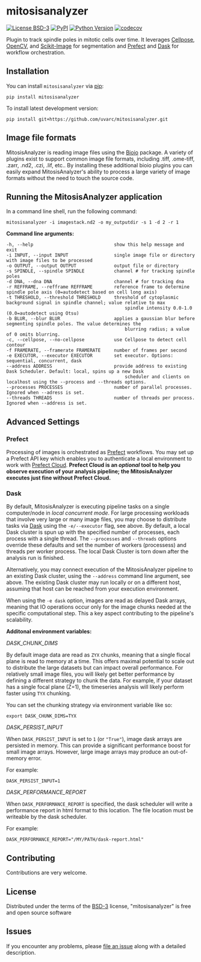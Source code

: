 # mitosisanalyzer

[![License BSD-3](https://img.shields.io/github/license/uvarc/mitosisanalyzer?label=license&style=flat)](https://github.com/uvarc/mitosisanalyzer/blob/main/LICENSE)
[![PyPI](https://img.shields.io/pypi/v/mitosisanalyzer.svg?color=green)](https://pypi.org/project/mitosisanalyzer)
[![Python Version](https://img.shields.io/pypi/pyversions/mitosisanalyzer.svg?color=green)](https://python.org)
[![codecov](https://codecov.io/gh/uvarc/mitosisanalyzer/branch/main/graph/badge.svg)](https://codecov.io/gh/uvarc/mitosisanalyzer)

Plugin to track spindle poles in mitotic cells over time. It leverages [Cellpose](https://www.cellpose.org/), [OpenCV](https://github.com/opencv/opencv-python), and [Scikit-Image](https://scikit-image.org/) for segmentation and [Prefect](https://www.prefect.io/) and [Dask](https://www.dask.org/) for workflow orchestration.

## Installation 

You can install `mitosisanalyzer` via [pip]:

    pip install mitosisanalyzer


To install latest development version:

    pip install git+https://github.com/uvarc/mitosisanalyzer.git

## Image file formats

MitosisAnalyzer is reading image files using the [Bioio](https://github.com/bioio-devs/bioio) package. A variety of plugins exist to support common image file formats, including .tiff, .ome-tiff, .zarr, .nd2, .czi, .lif, etc.. By installing these additional bioio plugins you can easily expand MitosisAnalyzer's ability to process a large variety of image formats without the need to touch the source code.  

## Running the MitosisAnalyzer application

In a command line shell, run the following command:
```
mitosisanalyzer -i imagestack.nd2 -o my_outputdir -s 1 -d 2 -r 1
```

**Command line arguments:**

```
-h, --help                              show this help message and exit
-i INPUT, --input INPUT                 single image file or directory with image files to be processed
-o OUTPUT, --output OUTPUT              output file or directory
-s SPINDLE, --spindle SPINDLE           channel # for tracking spindle poles
-d DNA, --dna DNA                       channel # for tracking dna
-r REFFRAME, --refframe REFFRAME        reference frame to determine spindle pole axis (0=autodetect based on cell long axis)
-t THRESHOLD, --threshold THRESHOLD     threshold of cytoplasmic background signal in spindle channel; value relative to max 
                                            spindle intensity 0.0-1.0 (0.0=autodetect using Otsu)
-b BLUR, --blur BLUR                    applies a gaussian blur before segmenting spindle poles. The value determines the 
                                            blurring radius; a value of 0 omits blurring.
-c, --cellpose, --no-cellpose           use Cellpose to detect cell contour
-f FRAMERATE, --framerate FRAMERATE     number of frames per second
-e EXECUTOR, --executor EXECUTOR        set executor. Options: sequential, concurrent, dask
--address ADDRESS                       provide address to existing Dask Scheduler. Default: local, spins up a new Dask 
                                            scheduler and clients on localhost using the --process and --threads options.
--processes PROCESSES                   number of parallel processes. Ignored when --adress is set.
--threads THREADS                       number of threads per process. Ignored when --address is set.
```                  

## Advanced Settings

### Prefect

Processing of images is orchestrated as [Prefect](https://www.prefect.io/) workflows. You may set up a Prefect API key which enables you to authenticate a local environment to work with [Prefect Cloud](https://docs.prefect.io/v3/manage/cloud/index). **Prefect Cloud is an *optional* tool to help you observe execution of your analysis pipeline; the MitosisAnalyzer executes just fine without Prefect Cloud.**

### Dask

By default, MitosisAnalyzer is executing pipeline tasks on a single computer/node in *local concurrent mode*. For large processing workloads that involve very large or many image files, you may choose to distribute tasks via [Dask](https://www.dask.org/) using the `-e/--executor` flag, see above. By default, a local Dask cluster is spun up with the specified number of processes, each process with a single thread. The `--processes` and `--threads` options override these defaults and set the number of workers (processess) and threads per worker process. The local Dask Cluster is torn down after the analysis run is finished. 

Alternatively, you may connect execution of the MitosisAnalyzer pipeline to an existing Dask cluster, using the `--address` command line argument, see above. The existing Dask cluster may run locally or on a different host, assuming that host can be reached from your execution environment.

When using the `-e dask` option, images are read as delayed Dask arrays, meaning that IO operations occur only for the image chunks needed at the specific computational step. This a key aspect contributing to the pipeline's scalability. 

**Additonal environment variables:**

*DASK_CHUNK_DIMS*

By default image data are read as `ZYX` chunks, meaning that a single flocal plane is read to memory at a time. This offers maximal potential to scale out to distribute the large datasets but can impact overall performance. For relatively small image files, you will likely get better performance by defining a different strategy to chunk the data. For example, if your dataset has a single focal plane (Z=1), the timeseries analysis will likely perform faster using `TYX` chunking.

You can set the chunking strategy via environment variable like so:
```
export DASK_CHUNK_DIMS=TYX
```

*DASK_PERSIST_INPUT*

When `DASK_PERSIST_INPUT` is set to `1` (or `"True"`), image dask arrays are persisted in memory. This can provide a significant performance boost for small image arrays. However, large image arrays may produce an out-of-memory error. 

For example:
```
DASK_PERSIST_INPUT=1
```

*DASK_PERFORMANCE_REPORT*

When `DASK_PERFORMANCE_REPORT` is specified, the dask scheduler will write a performance report in html format to this location. The file location must be writeable by the dask scheduler.

For example:
```
DASK_PERFORMANCE_REPORT="/MY/PATH/dask-report.html"
```


## Contributing

Contributions are very welcome.

## License

Distributed under the terms of the [BSD-3] license, "mitosisanalyzer" is free and open source software

## Issues

If you encounter any problems, please [file an issue] along with a detailed description.

[BSD-3]: http://opensource.org/licenses/BSD-3-Clause

[file an issue]: https://github.com/uvarc/mitosisanalyzer/issues

[pip]: https://pypi.org/project/pip/
[PyPI]: https://pypi.org/

